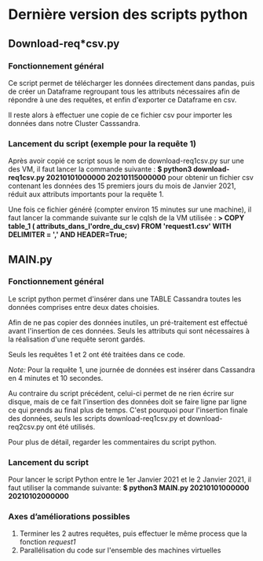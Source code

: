 # Dernière version des scripts python

## Download-req*csv.py

### Fonctionnement général

Ce script permet de télécharger les données directement dans pandas, puis de créer un Dataframe regroupant tous les attributs nécessaires afin de répondre à une des requêtes, et enfin d'exporter ce Dataframe en csv.

Il reste alors à effectuer une copie de ce fichier csv pour importer les données dans notre Cluster Casssandra.

### Lancement du script (exemple pour la requête 1)

Après avoir copié ce script sous le nom de download-req1csv.py sur une des VM, il faut lancer la commande suivante :
**$ python3 download-req1csv.py 20210101000000 20210115000000** pour obtenir un fichier csv contenant les données des 15 premiers jours du mois de Janvier 2021, réduit aux attributs importants pour la requête 1.

Une fois ce fichier généré (compter environ 15 minutes sur une machine), il faut lancer la commande suivante sur le cqlsh de la VM utilisée :
**> COPY table_1 ( attributs_dans_l'ordre_du_csv) FROM 'request1.csv' WITH DELIMITER = ',' AND HEADER=True;**

## MAIN.py

### Fonctionnement général

Le script python permet d'insérer dans une TABLE Cassandra toutes les données comprises entre deux dates choisies.

Afin de ne pas copier des données inutiles, un pré-traitement est effectué avant l'insertion de ces données.
Seuls les attributs qui sont nécessaires à la réalisation d'une requête seront gardés.

Seuls les requêtes 1 et 2 ont été traitées dans ce code.

*Note:* Pour la requête 1, une journée de données est insérer dans Cassandra en 4 minutes et 10 secondes.

Au contraire du script précédent, celui-ci permet de ne rien écrire sur disque, mais de ce fait l'insertion des données doit se faire ligne par ligne ce qui prends au final plus de temps. C'est pourquoi pour l'insertion finale des données, seuls les scripts download-req1csv.py et download-req2csv.py ont été utilisés.

Pour plus de détail, regarder les commentaires du script python.

### Lancement du script

Pour lancer le script Python entre le 1er Janvier 2021 et le 2 Janvier 2021, il faut utiliser la commande suivante:
**$ python3 MAIN.py 20210101000000 20210102000000**

### Axes d’améliorations possibles

1. Terminer les 2 autres requêtes, puis effectuer le même process que la fonction *request1*
2. Parallélisation du code sur l'ensemble des machines virtuelles
